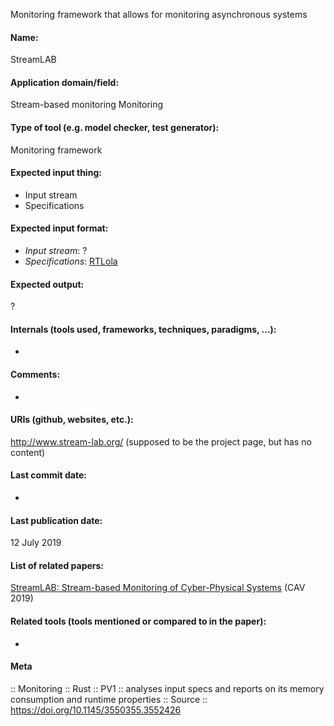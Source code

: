 Monitoring framework that allows for monitoring asynchronous systems

#### Name:
StreamLAB

#### Application domain/field:
Stream-based monitoring
Monitoring

#### Type of tool (e.g. model checker, test generator):
Monitoring framework

#### Expected input thing:
- Input stream
- Specifications

#### Expected input format:
- *Input stream*: ?
- *Specifications*: [RTLola](../Formats/RTLola.md)

#### Expected output:
?

#### Internals (tools used, frameworks, techniques, paradigms, ...):
-

#### Comments:
-

#### URIs (github, websites, etc.):
http://www.stream-lab.org/ (supposed to be the project page, but has no content)

#### Last commit date:
-

#### Last publication date:
12 July 2019

#### List of related papers:
[StreamLAB: Stream-based Monitoring of Cyber-Physical Systems](https://doi.org/10.1007/978-3-030-25540-4_24) (CAV 2019)

#### Related tools (tools mentioned or compared to in the paper):
-

#### Meta
:: Monitoring
:: Rust
:: PV1 :: analyses input specs and reports on its memory consumption and runtime properties
:: Source :: https://doi.org/10.1145/3550355.3552426